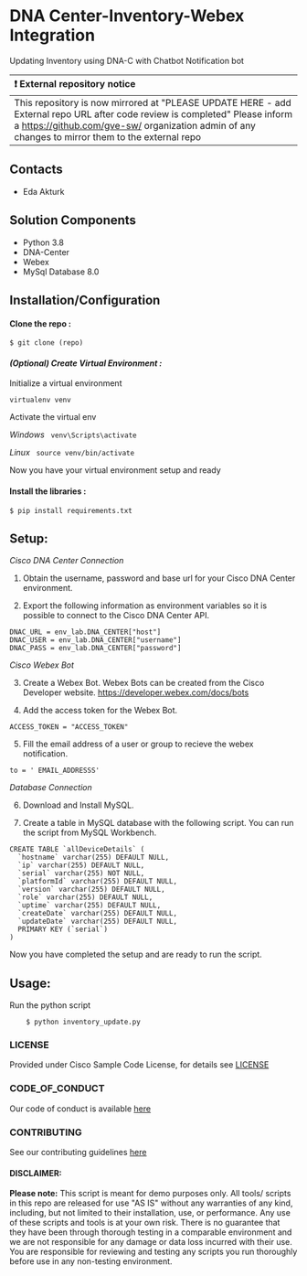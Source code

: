 # DNA Center-Inventory-Webex Integration
Updating Inventory using DNA-C with Chatbot Notification bot






| :exclamation:  External repository notice   |
|:---------------------------|
| This repository is now mirrored at "PLEASE UPDATE HERE - add External repo URL after code review is completed"  Please inform a https://github.com/gve-sw/ organization admin of any changes to mirror them to the external repo |
## Contacts
* Eda Akturk 

## Solution Components
* Python 3.8
*  DNA-Center
*  Webex
*  MySql Database 8.0  

## Installation/Configuration

#### Clone the repo :
```$ git clone (repo)```

#### *(Optional) Create Virtual Environment :*
Initialize a virtual environment 

```virtualenv venv```

Activate the virtual env

*Windows*   ``` venv\Scripts\activate```

*Linux* ``` source venv/bin/activate```

Now you have your virtual environment setup and ready

#### Install the libraries :

```$ pip install requirements.txt```


## Setup: 
*Cisco DNA Center Connection*
1. Obtain the username, password and base url for your Cisco DNA Center environment.

2. Export the following information as environment variables so it is possible to connect to the Cisco DNA Center API.
```
DNAC_URL = env_lab.DNA_CENTER["host"]
DNAC_USER = env_lab.DNA_CENTER["username"]
DNAC_PASS = env_lab.DNA_CENTER["password"]
```
*Cisco Webex Bot*

3. Create a Webex Bot. Webex Bots can be created from the Cisco Developer website. https://developer.webex.com/docs/bots 

4. Add the access token for the Webex Bot.
```
ACCESS_TOKEN = "ACCESS_TOKEN"
```
5. Fill the email address of a user or group to recieve the webex notification. 
```
to = ' EMAIL_ADDRESSS'
```
*Database Connection*

6. Download and Install MySQL. 

7. Create a table in MySQL database with the following script. You can run the script from MySQL Workbench.  
```
CREATE TABLE `allDeviceDetails` (
  `hostname` varchar(255) DEFAULT NULL,
  `ip` varchar(255) DEFAULT NULL,
  `serial` varchar(255) NOT NULL,
  `platformId` varchar(255) DEFAULT NULL,
  `version` varchar(255) DEFAULT NULL,
  `role` varchar(255) DEFAULT NULL,
  `uptime` varchar(255) DEFAULT NULL,
  `createDate` varchar(255) DEFAULT NULL,
  `updateDate` varchar(255) DEFAULT NULL,
  PRIMARY KEY (`serial`)
) 
```
Now you have completed the setup and are ready to run the script. 

## Usage: 
Run the python script
```
    $ python inventory_update.py
```

### LICENSE

Provided under Cisco Sample Code License, for details see [LICENSE](LICENSE.md)

### CODE_OF_CONDUCT

Our code of conduct is available [here](CODE_OF_CONDUCT.md)

### CONTRIBUTING

See our contributing guidelines [here](CONTRIBUTING.md)

#### DISCLAIMER:
<b>Please note:</b> This script is meant for demo purposes only. All tools/ scripts in this repo are released for use "AS IS" without any warranties of any kind, including, but not limited to their installation, use, or performance. Any use of these scripts and tools is at your own risk. There is no guarantee that they have been through thorough testing in a comparable environment and we are not responsible for any damage or data loss incurred with their use.
You are responsible for reviewing and testing any scripts you run thoroughly before use in any non-testing environment.
